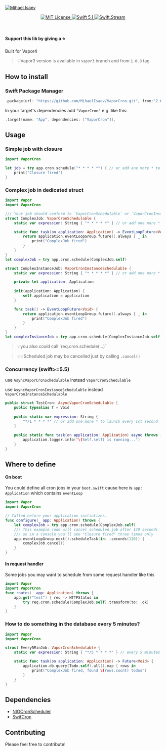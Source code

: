 [![Mihael Isaev](https://user-images.githubusercontent.com/1272610/53996790-3f346480-4153-11e9-9ca8-216680b4ab19.png)](http://mihaelisaev.com)

<p align="center">
    <a href="LICENSE">
        <img src="https://img.shields.io/badge/license-MIT-brightgreen.svg" alt="MIT License">
    </a>
    <a href="https://swift.org">
        <img src="https://img.shields.io/badge/swift-5.1-brightgreen.svg" alt="Swift 5.1">
    </a>
    <a href="https://discord.gg/q5wCPYv">
        <img src="https://img.shields.io/discord/612561840765141005" alt="Swift.Stream">
    </a>
</p>

<br>

#### Support this lib by giving a ⭐️

Built for Vapor4

> 💡Vapor3 version is available in `vapor3` branch and from `1.0.0` tag

## How to install

### Swift Package Manager

```swift
.package(url: "https://github.com/MihaelIsaev/VaporCron.git", from:"2.6.0")
```
In your target's dependencies add `"VaporCron"` e.g. like this:
```swift
.target(name: "App", dependencies: ["VaporCron"]),
```

## Usage

### Simple job with closure
```swift
import VaporCron

let job = try app.cron.schedule("* * * * *") { // or add one more * to launch every second
    print("Closure fired")
}
```

### Complex job in dedicated struct
```swift
import Vapor
import VaporCron

/// Your job should conform to `VaporCronSchedulable` or `VaporCronInstanceSchedulable`
struct ComplexJob: VaporCronSchedulable {
    static var expression: String { "* * * * *" } // or add one more * to launch every second

    static func task(on application: Application) -> EventLoopFuture<Void> {
        return application.eventLoopGroup.future().always { _ in
            print("ComplexJob fired")
        }
    }
}
let complexJob = try app.cron.schedule(ComplexJob.self)

struct ComplexInstanceJob: VaporCronInstanceSchedulable {
    static var expression: String { "* * * * *" } // or add one more * to launch every second

    private let application: Application
    
    init(application: Application) {
        self.application = application
    }

    func task() -> EventLoopFuture<Void> {
        return application.eventLoopGroup.future().always { _ in
            print("ComplexJob fired")
        }
    }
}
let complexInstanceJob = try app.cron.schedule(ComplexInstanceJob.self)
```

> 💡you also could call `req.cron.schedule(...)``

> 💡💡Scheduled job may be cancelled just by calling `.cancel()`
 
### Concurrency (swift>=5.5)

use `AsyncVaporCronSchedulable` instead `VaporCronSchedulable`

use `AsyncVaporCronInstanceSchedulable` instead `VaporCronInstanceSchedulable`

```swift
public struct TestCron: AsyncVaporCronSchedulable {
    public typealias T = Void
    
    public static var expression: String {
        "*/1 * * * *" // or add one more * to launch every 1st second
    }
    
    public static func task(on application: Application) async throws -> Void {
        application.logger.info("\(Self.self) is running...")
    }
}
``` 

## Where to define

#### On boot
You could define all cron jobs in your `boot.swift` cause here is `app: Application` which contains `eventLoop`
```swift
import Vapor
import VaporCron

// Called before your application initializes.
func configure(_ app: Application) throws {
    let complexJob = try app.cron.schedule(ComplexJob.self)
    /// This example code will cancel scheduled job after 120 seconds
    /// so in a console you'll see "Closure fired" three times only
    app.eventLoopGroup.next().scheduleTask(in: .seconds(120)) {
        complexJob.cancel()
    }
}
```

#### In request handler
Some jobs you may want to schedule from some request handler like this
```swift
import Vapor
import VaporCron
func routes(_ app: Application) throws {
    app.get("test") { req -> HTTPStatus in
        try req.cron.schedule(ComplexJob.self).transform(to: .ok)
    }
}
```

### How to do something in the database every 5 minutes?

```swift
import Vapor
import VaporCron

struct Every5MinJob: VaporCronSchedulable {
    static var expression: String { "*/5 * * * *" } // every 5 minutes

    static func task(on application: Application) -> Future<Void> {
        application.db.query(Todo.self).all().map { rows in
            print("ComplexJob fired, found \(rows.count) todos")
        }
    }
}
```

## Dependencies

- [NIOCronScheduler](https://github.com/MihaelIsaev/NIOCronScheduler)
- [SwifCron](https://github.com/MihaelIsaev/SwifCron)

## Contributing

Please feel free to contribute!
